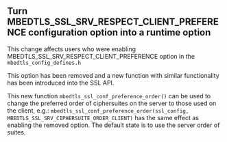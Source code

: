 Turn MBEDTLS_SSL_SRV_RESPECT_CLIENT_PREFERENCE configuration option into a runtime option
--

This change affects users who were enabling MBEDTLS_SSL_SRV_RESPECT_CLIENT_PREFERENCE
option in the `mbedtls_config_defines.h`

This option has been removed and a new function with similar functionality has
been introduced into the SSL API.

This new function `mbedtls_ssl_conf_preference_order()` can be used to
change the preferred order of ciphersuites on the server to those used on the client,
e.g.: `mbedtls_ssl_conf_preference_order(ssl_config, MBEDTLS_SSL_SRV_CIPHERSUITE_ORDER_CLIENT)`
has the same effect as enabling the removed option. The default state is to use
the server order of suites.
